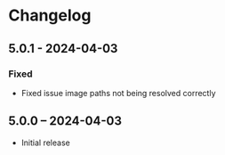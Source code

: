 # Changelog

## 5.0.1 - 2024-04-03

### Fixed
- Fixed issue image paths not being resolved correctly

## 5.0.0 – 2024-04-03
- Initial release

